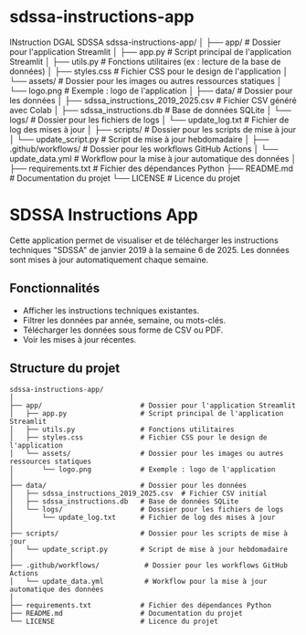 # sdssa-instructions-app
INstruction DGAL SDSSA
sdssa-instructions-app/
│
├── app/                        # Dossier pour l'application Streamlit
│   ├── app.py                  # Script principal de l'application Streamlit
│   ├── utils.py                # Fonctions utilitaires (ex : lecture de la base de données)
│   ├── styles.css              # Fichier CSS pour le design de l'application
│   └── assets/                 # Dossier pour les images ou autres ressources statiques
│       └── logo.png            # Exemple : logo de l'application
│
├── data/                       # Dossier pour les données
│   ├── sdssa_instructions_2019_2025.csv  # Fichier CSV généré avec Colab
│   ├── sdssa_instructions.db   # Base de données SQLite
│   └── logs/                   # Dossier pour les fichiers de logs
│       └── update_log.txt      # Fichier de log des mises à jour
│
├── scripts/                    # Dossier pour les scripts de mise à jour
│   └── update_script.py        # Script de mise à jour hebdomadaire
│
├── .github/workflows/           # Dossier pour les workflows GitHub Actions
│   └── update_data.yml          # Workflow pour la mise à jour automatique des données
│
├── requirements.txt            # Fichier des dépendances Python
├── README.md                   # Documentation du projet
└── LICENSE                     # Licence du projet


# SDSSA Instructions App

Cette application permet de visualiser et de télécharger les instructions techniques "SDSSA" de janvier 2019 à la semaine 6 de 2025. Les données sont mises à jour automatiquement chaque semaine.

## Fonctionnalités

- Afficher les instructions techniques existantes.
- Filtrer les données par année, semaine, ou mots-clés.
- Télécharger les données sous forme de CSV ou PDF.
- Voir les mises à jour récentes.

## Structure du projet

```plaintext
sdssa-instructions-app/
│
├── app/                        # Dossier pour l'application Streamlit
│   ├── app.py                  # Script principal de l'application Streamlit
│   ├── utils.py                # Fonctions utilitaires
│   ├── styles.css              # Fichier CSS pour le design de l'application
│   └── assets/                 # Dossier pour les images ou autres ressources statiques
│       └── logo.png            # Exemple : logo de l'application
│
├── data/                       # Dossier pour les données
│   ├── sdssa_instructions_2019_2025.csv  # Fichier CSV initial
│   ├── sdssa_instructions.db   # Base de données SQLite
│   └── logs/                   # Dossier pour les fichiers de logs
│       └── update_log.txt      # Fichier de log des mises à jour
│
├── scripts/                    # Dossier pour les scripts de mise à jour
│   └── update_script.py        # Script de mise à jour hebdomadaire
│
├── .github/workflows/           # Dossier pour les workflows GitHub Actions
│   └── update_data.yml          # Workflow pour la mise à jour automatique des données
│
├── requirements.txt            # Fichier des dépendances Python
├── README.md                   # Documentation du projet
└── LICENSE                     # Licence du projet

